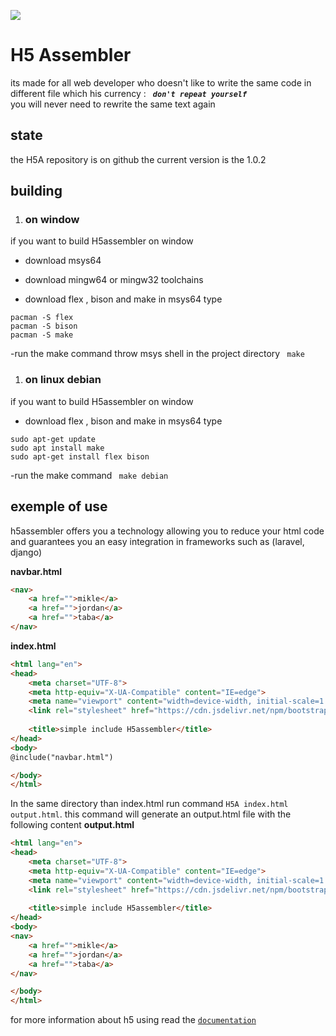 
![](https://github.com/ngdream/H5assembler/blob/8b52dca1f889ab0f93dc8b1d9cc7f0c92155ca85/share/social.png)
# H5 Assembler
its made for all web developer who doesn't like to write the same code  in different file  which his currency : ***``  don't repeat yourself ``***<br/>
you will never need to rewrite the same text again

## state
the H5A repository is on github 
the current version is the 1.0.2

## building
1. ### on window
if you want to build H5assembler on window 
- download msys64
- download mingw64 or  mingw32 toolchains

- download flex , bison and make
in msys64 type
```shell
pacman -S flex
pacman -S bison
pacman -S make
```
-run the make command throw msys shell  in the project directory
``` make```


1. ### on linux debian
if you want to build H5assembler on window 
- download flex , bison and make
in msys64 type
```shell
sudo apt-get update 
sudo apt install make
sudo apt-get install flex bison

```
-run the make command
``` make debian```
## exemple of use
h5assembler offers you a technology allowing you to reduce your html code and guarantees you an easy integration in frameworks such as (laravel, django)

**navbar.html**

```html
<nav>
    <a href="">mikle</a>
    <a href="">jordan</a>
    <a href="">taba</a>
</nav>
```
**index.html**
```html
<html lang="en">
<head>
    <meta charset="UTF-8">
    <meta http-equiv="X-UA-Compatible" content="IE=edge">
    <meta name="viewport" content="width=device-width, initial-scale=1.0">
    <link rel="stylesheet" href="https://cdn.jsdelivr.net/npm/bootstrap@5.2.0-beta1/dist/css/bootstrap.min.css">
    
    <title>simple include H5assembler</title>
</head>
<body>
@include("navbar.html")

</body>
</html>
```

In the same directory than index.html run command ``H5A index.html output.html``.
this command will generate an output.html file with the following content
**output.html**

```html
<html lang="en">
<head>
    <meta charset="UTF-8">
    <meta http-equiv="X-UA-Compatible" content="IE=edge">
    <meta name="viewport" content="width=device-width, initial-scale=1.0">
    <link rel="stylesheet" href="https://cdn.jsdelivr.net/npm/bootstrap@5.2.0-beta1/dist/css/bootstrap.min.css">
    
    <title>simple include H5assembler</title>
</head>
<body>
<nav>
    <a href="">mikle</a>
    <a href="">jordan</a>
    <a href="">taba</a>
</nav>

</body>
</html>
```

for more information about h5 using  read the  [``documentation``](documentation) 

